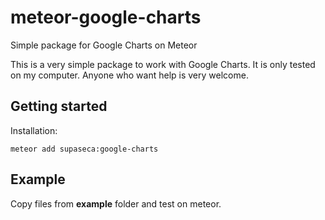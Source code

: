 # meteor-google-charts
Simple package for Google Charts on Meteor

This is a very simple package to work with Google Charts. It is only tested on my computer.
Anyone who want help is very welcome.

## Getting started
Installation:
```
meteor add supaseca:google-charts
```

## Example
Copy files from **example** folder and test on meteor.
